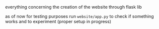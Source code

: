 everything concerning the creation of the website through flask lib

as of now for testing purposes run `website/app.py` to check if something works and to experiment (proper setup in progress)
